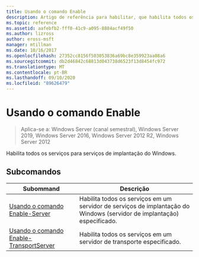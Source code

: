 ```yaml
---
title: Usando o comando Enable
description: Artigo de referência para habilitar, que habilita todos os serviços para os serviços de implantação do Windows.
ms.topic: reference
ms.assetid: aafebfb2-fff0-41c9-a095-8884acf49f50
ms.author: lizross
author: eross-msft
manager: mtillman
ms.date: 10/16/2017
ms.openlocfilehash: 27352cc8156f503053836a69bc8e359923aa08a6
ms.sourcegitcommit: db2d46842c68813d043738d6523f13d8454fc972
ms.translationtype: MT
ms.contentlocale: pt-BR
ms.lasthandoff: 09/10/2020
ms.locfileid: "89626479"
---
```

# <a name="using-the-enable-command"></a>Usando o comando Enable

> Aplica-se a: Windows Server (canal semestral), Windows Server 2019, Windows Server 2016, Windows Server 2012 R2, Windows Server 2012

Habilita todos os serviços para serviços de implantação do Windows.

## <a name="subcommands"></a>Subcomandos
|Subommand|Descrição|
|-------|--------|
|[Usando o comando Enable-Server](using-the-enable-server-command.md)|Habilita todos os serviços em um servidor de serviços de implantação do Windows (servidor de implantação) especificado.|
|[Usando o comando Enable-TransportServer](using-the-enable-transportserver-command.md)|Habilita todos os serviços em um servidor de transporte especificado.|
